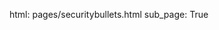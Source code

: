 html: pages/securitybullets.html
sub_page: True

<!--
## Markdown

You could make a page with markdown but then you will need to add a {{ content }} to your pages/whatever.html.
-->
